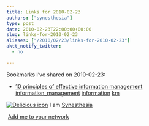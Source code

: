 ```yaml
---
title: Links for 2010-02-23
authors: ["synesthesia"]
type: post
date: 2010-02-23T22:00:00+00:00
slug: links-for-2010-02-23 
aliases: ["/2010/02/23/links-for-2010-02-23"]
aktt_notify_twitter:
  - no

---
```

Bookmarks I&#8217;ve shared on 2010-02-23:

  * [10 principles of effective information management][1] 
    [information_management][2] [information][3] [km][4] </li> </ul> 
    
    <p class="deliciouslink">
      <a href="https://del.icio.us/synesthesia" title="See all my bookmarks on del.icio.us"><img src="https://www.synesthesia.co.uk/images/deliciousicon.jpg" alt="Delicious icon" /></a>&nbsp;I am <a href="https://del.icio.us/synesthesia" title="See all my bookmarks on del.icio.us">Synesthesia</a>
    </p>
    
    <p class="deliciouslink">
      <a href="https://del.icio.us/network?add=synesthesia" title="Add me to your del.icio.us network"><img src="https://www.synesthesia.co.uk/images/add.gif" alt="" /></a>&nbsp;<a href="https://del.icio.us/network?add=synesthesia" title="Add me to your del.icio.us network">Add me to your network</a>
    </p>

 [1]: https://www.steptwo.com.au/papers/kmc_effectiveim/index.html
 [2]: https://delicious.com/synesthesia/information_management
 [3]: https://delicious.com/synesthesia/information
 [4]: https://delicious.com/synesthesia/km